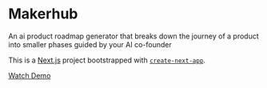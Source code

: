 # Makerhub

An ai product roadmap generator that breaks down the journey of a product into smaller phases guided by your AI co-founder

This is a [Next.js](https://nextjs.org) project bootstrapped with [`create-next-app`](https://nextjs.org/docs/app/api-reference/cli/create-next-app).

[Watch Demo](https://www.youtube.com/watch?v=_ssh2Hv1lr4)
